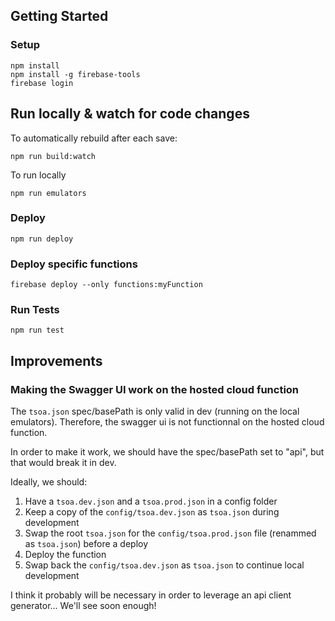 ## Getting Started

### Setup

    npm install
    npm install -g firebase-tools
    firebase login

## Run locally & watch for code changes

To automatically rebuild after each save:

    npm run build:watch

To run locally

    npm run emulators

### Deploy

    npm run deploy

### Deploy specific functions

    firebase deploy --only functions:myFunction

### Run Tests

    npm run test

## Improvements

### Making the Swagger UI work on the hosted cloud function

The `tsoa.json` spec/basePath is only valid in dev (running on the local emulators). Therefore, the swagger ui is not functionnal on the hosted cloud function.

In order to make it work, we should have the spec/basePath set to "api", but that would break it in dev.

Ideally, we should:

1. Have a `tsoa.dev.json` and a `tsoa.prod.json` in a config folder
2. Keep a copy of the `config/tsoa.dev.json` as `tsoa.json` during development
3. Swap the root `tsoa.json` for the `config/tsoa.prod.json` file (renammed as `tsoa.json`) before a deploy
4. Deploy the function
5. Swap back the `config/tsoa.dev.json` as `tsoa.json` to continue local development

I think it probably will be necessary in order to leverage an api client generator... We'll see soon enough!
